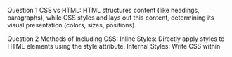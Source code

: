 Question 1
CSS vs HTML: HTML structures content (like headings, paragraphs), while CSS styles and lays out this content, determining its visual presentation (colors, sizes, positions).

Question 2
Methods of Including CSS:
Inline Styles: Directly apply styles to HTML elements using the style attribute.
Internal Styles: Write CSS within <style> tags in the <head> section.
External Styles: Link an external CSS file using the <link> tag for site-wide styling and reusability.

Question 3
Anatomy of a CSS Rule: A CSS rule has a selector (identifies elements) and a declaration block (in {}) containing property-value pairs (property: value;).

Question 4
RGBA vs RGB: Use RGBA to specify color opacity (A for alpha, ranges 0-1), unlike RGB which lacks transparency control.

Question 5
Hex vs RGB: Hex (e.g., #FF0000) and RGB (e.g., rgb(255,0,0)) both represent colors; Hex is a compact form of RGB values.

Question 6
HSL for Color Control: HSL (Hue, Saturation, Lightness) offers intuitive color adjustments, useful for creating color variations and schemes.

Question 7
Primary Text Properties in CSS: Key text properties include color, font-family, font-size, font-weight, text-align, text-decoration, text-transform, line-height, and text-indent.

Question 8
Using vh or vw for Font Size: vh (viewport height) and vw (viewport width) are responsive units, ideal for sizing text relative to screen dimensions.

Question 9
Difference Between em and rem Units: em is relative to its parent's font size, while rem is relative to the root (<html>) font size, ensuring consistent sizing across nested elements.

Question 10
Fallback Font Selection: If multiple fonts are listed in font-family, browsers attempt to use them in order; if one isn't available, it tries the next, ensuring text displays in an available font.
